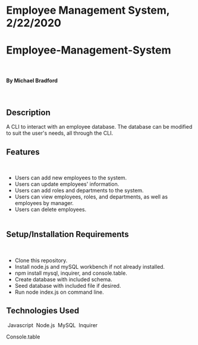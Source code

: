 # Employee Management System, 2/22/2020

# Employee-Management-System
​
#### By Michael Bradford
​
## Description
A CLI to interact with an employee database. The database can be modified to suit the user's needs, all through the CLI.

## Features
​
* Users can add new employees to the system.
* Users can update employees' information.
* Users can add roles and departments to the system.
* Users can view employees, roles, and departments, as well as employees by manager.
* Users can delete employees.  
​
​
## Setup/Installation Requirements
​
* Clone this repository.
* Install node.js and mySQL workbench if not already installed.
* npm install mysql, inquirer, and console.table.
* Create database with included schema.
* Seed database with included file if desired.
* Run node index.js on command line. 
​
​
## Technologies Used
​
Javascript
​
Node.js
​
MySQL
​
Inquirer

Console.table
​